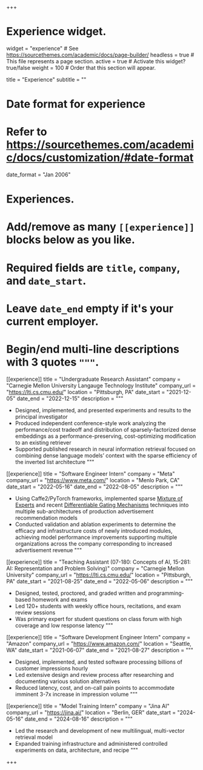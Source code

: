 +++
# Experience widget.
widget = "experience"  # See https://sourcethemes.com/academic/docs/page-builder/
headless = true  # This file represents a page section.
active = true  # Activate this widget? true/false
weight = 100  # Order that this section will appear.

title = "Experience"
subtitle = ""

# Date format for experience
#   Refer to https://sourcethemes.com/academic/docs/customization/#date-format
date_format = "Jan 2006"

# Experiences.
#   Add/remove as many `[[experience]]` blocks below as you like.
#   Required fields are `title`, `company`, and `date_start`.
#   Leave `date_end` empty if it's your current employer.
#   Begin/end multi-line descriptions with 3 quotes `"""`.

[[experience]]
  title = "Undergraduate Research Assistant"
  company = "Carnegie Mellon University Langauge Technology Institute"
  company_url = "https://lti.cs.cmu.edu/"
  location = "Pittsburgh, PA"
  date_start = "2021-12-05"
  date_end = "2022-12-15"
  description = """
  - Designed, implemented, and presented experiments and results to the principal investigator
  - Produced independent conference-style work analyzing the performance/cost tradeoff and distribution of sparsely-factorized dense embeddings as a performance-preserving, cost-optimizing modification to an existing retriever
  - Supported published research in neural information retrieval focused on combining dense language models’ context with the sparse efficiency of the inverted list architecture
  """

  [[experience]]
  title = "Software Engineer Intern"
  company = "Meta"
  company_url = "https://www.meta.com/"
  location = "Menlo Park, CA"
  date_start = "2022-05-16"
  date_end = "2022-08-05"
  description = """
  - Using Caffe2/PyTorch frameworks, implemented sparse [Mixture of Experts](https://arxiv.org/abs/1701.06538) and recent [Differentiable Gating Mechanisms](https://arxiv.org/abs/2106.03760) techniques into multiple sub-architectures of production advertisement recommendation models
  - Conducted validation and ablation experiments to determine the efficacy and infrastructure costs of newly introduced modules, achieving model performance improvements supporting multiple organizations across the company corresponding to increased advertisement revenue
  """

  [[experience]]
  title = "Teaching Assistant (07-180: Concepts of AI, 15-281: AI: Representation and Problem Solving)"
  company = "Carnegie Mellon University"
  company_url = "https://lti.cs.cmu.edu/"
  location = "Pittsburgh, PA"
  date_start = "2021-08-25"
  date_end = "2022-05-06"
  description = """
  - Designed, tested, proctored, and graded written and programming-based homework and exams
  - Led 120+ students with weekly office hours, recitations, and exam review sessions
  - Was primary expert for student questions on class forum with high coverage and low response latency
  """

  [[experience]]
  title = "Software Development Engineer Intern"
  company = "Amazon"
  company_url = "https://www.amazon.com/"
  location = "Seattle, WA"
  date_start = "2021-06-07"
  date_end = "2021-08-27"
  description = """
  - Designed, implemented, and tested software processing billions of customer impressions hourly
  - Led extensive design and review process after researching and documenting various solution alternatives
  - Reduced latency, cost, and on-call pain points to accommodate imminent 3-7x increase in impression volume
  """

  [[experience]]
  title = "Model Training Intern"
  company = "Jina AI"
  company_url = "https://jina.ai/"
  location = "Berlin, GER"
  date_start = "2024-05-16"
  date_end = "2024-08-16"
  description = """
  - Led the research and development of new multilingual, multi-vector retrieval model
  - Expanded training infrastructure and administered controlled experiments on data, architecture, and recipe
  """


+++
